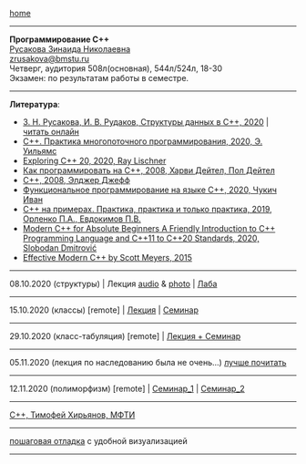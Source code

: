 [home](https://github.com/dKosarevsky/iu7/blob/master/2020_2021_5sem.md)
____________________________________
**Программирование C++** \
[Русакова Зинаида Николаевна](https://studizba.com/hs/151-mgtu-im-baumana/teachers/4-kafedra-iu-7-programmnoe-obespechenie-je/221-rusakova-zinaida-nikolaevna.html) \
zrusakova@bmstu.ru \
Четверг, аудитория 508л(основная), 544л/524л, 18-30 \
Экзамен: по результатам работы в семестре.
____________________________________
**Литература**: 
* [З. Н. Русакова, И. В. Рудаков, Структуры данных в C++, 2020](https://drive.google.com/file/d/1bAUf-EX62INR6VbBnd69wfw5sYZgLb29/view?usp=sharing) | [читать онлайн](https://bmstu.press/catalog/item/6494/reader/)
* [C++. Практика многопоточного программирования, 2020, Э. Уильямс](https://t.me/bzd_channel/5797)
* [Exploring C++ 20, 2020, Ray Lischner](https://t.me/bzd_channel/5920)
* [Как программировать на C++, 2008, Харви Дейтел, Пол Дейтел](https://t.me/bzd_channel/6011)
* [C++, 2008, Элджер Джефф](https://t.me/bzd_channel/6013)
* [Функциональное программирование на языке C++, 2020, Чукич Иван](https://t.me/bzd_channel/6032)
* [C++ на примерах. Практика, практика и только практика, 2019, Орленко П.А., Евдокимов П.В.](https://t.me/techrocksarchive/1380)
* [Modern C++ for Absolute Beginners
A Friendly Introduction to C++ Programming Language and C++11 to C++20 Standards, 2020, Slobodan Dmitrović](https://drive.google.com/file/d/1TJmz9xylTcKx6lGn7Zptuy8uWuC15uM4/view?usp=sharing)
* [Effective Modern C++ by Scott Meyers, 2015](https://drive.google.com/file/d/1JjhYvjNEcw-egwVLSIsTfOiX4MMmOVmg/view?usp=sharing)
____________________________________

08.10.2020 (структуры) | Лекция [audio](https://drive.google.com/drive/folders/1b8cHjuAZZ6MTM_KQc83D7XSVg4pL7wrl?usp=sharing) & [photo](https://drive.google.com/drive/folders/1d4LgjhVfJO2G0SHqRHGckSAayNUgV-Ws?usp=sharing) | [Лаба](labs_cpp/081020/main.cpp)
____________________________________

15.10.2020 (классы) [remote] | [Лекция](https://drive.google.com/file/d/1ylLB8s6qG_7L6SOlTOSbEGR2lnpudj6W/view?usp=sharing) | [Семинар](https://drive.google.com/file/d/1VpzdfrJsTqCFmtKAGV7Yj5GyVM_ODwwI/view?usp=sharing)
____________________________________

29.10.2020 (класс-табуляция) [remote] | [Лекция + Семинар](https://drive.google.com/file/d/1kOf3Ez0rHwBMIhy6lQ9g29k3l5MGBAvt/view?usp=sharing)
____________________________________

05.11.2020 (лекция по наследованию была не очень...) [лучше почитать](https://habr.com/ru/post/445948/)
____________________________________

12.11.2020 (полиморфизм) [remote] | [Семинар_1](https://drive.google.com/file/d/1GHWlhODV0HdWwcBSGEQpqI64Y8HXju0j/view?usp=sharing) | [Семинар_2](https://drive.google.com/file/d/1Doa2dkZjmPKM-Ojubn2gPWJ6RVqU7uB1/view?usp=sharing)
____________________________________

[C++, Тимофей Хирьянов, МФТИ](http://cs.mipt.ru/cpp_algo/)
____________________________________

[пошаговая отладка](http://pythontutor.com/) с удобной визуализацией
____________________________________

